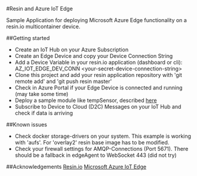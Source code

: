 #Resin and Azure IoT Edge

Sample Application for deploying Microsoft Azure Edge functionality on a resin.io multicontainer device.

##Getting started
* Create an IoT Hub on your Azure Subscription
* Create an Edge Device and copy your Device Connection String
* Add a Device Variable in your resin.io application (dashboard or cli): AZ_IOT_EDGE_DEV_CONN \<your-secret-device-connection-string\>
* Clone this project and add your resin application repository with 'git remote add' and 'git push resin master'
* Check in Azure Portal if your Edge Device is connected and running (may take some time)
* Deploy a sample module like tempSensor, described [here](https://docs.microsoft.com/en-us/azure/iot-edge/quickstart-linux)
* Subscribe to Device to Cloud (D2C) Messages on your IoT Hub and check if data is arriving

##Known issues
* Check docker storage-drivers on your system. This example is working with 'aufs'. For 'overlay2' resin base image has to be modified.
* Check your firewall settings for AMQP-Connections (Port 5671). There should be a fallback in edgeAgent to WebSocket 443 (did not try)


##Acknowledgements
[Resin.io](https://docs.resin.io/learn/develop/multicontainer/)
[Microsoft Azure IoT Edge](https://docs.microsoft.com/en-us/azure/iot-edge/)